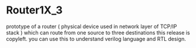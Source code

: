 # Router1X_3
prototype of a router ( physical device used in network layer of TCP/IP stack ) which can route from one source to three destinations
this release is copyleft.
you can use this to understand verilog language and RTL design.
